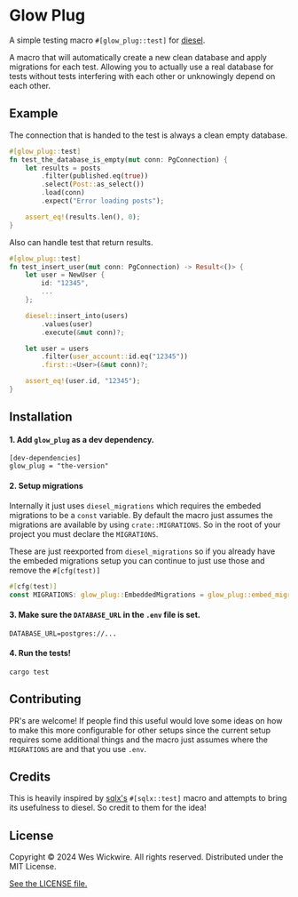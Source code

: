 # Glow Plug
A simple testing macro `#[glow_plug::test]` for [diesel](https://github.com/diesel-rs/diesel).

A macro that will automatically create a new clean database and apply migrations for each test. Allowing you to actually use a real database for tests without tests interfering with each other or unknowingly depend on each other.

## Example
The connection that is handed to the test is always a clean empty database.
```rust
#[glow_plug::test]
fn test_the_database_is_empty(mut conn: PgConnection) {
    let results = posts
        .filter(published.eq(true))
        .select(Post::as_select())
        .load(conn)
        .expect("Error loading posts");

    assert_eq!(results.len(), 0);
}
```

Also can handle test that return results.
```rust
#[glow_plug::test]
fn test_insert_user(mut conn: PgConnection) -> Result<()> {
    let user = NewUser {
        id: "12345",
        ...
    };

    diesel::insert_into(users)
        .values(user)
        .execute(&mut conn)?;

    let user = users
        .filter(user_account::id.eq("12345"))
        .first::<User>(&mut conn)?;

    assert_eq!(user.id, "12345");
}
```

## Installation
#### 1. Add `glow_plug` as a dev dependency.
```
[dev-dependencies]
glow_plug = "the-version"
```
#### 2. Setup migrations 

Internally it just uses `diesel_migrations` which requires the embeded migrations to be a `const` variable. By default the macro just assumes the migrations are available by using `crate::MIGRATIONS`. So in the root of your project you must declare the `MIGRATIONS`.

These are just reexported from `diesel_migrations` so if you already have the embeded migrations setup you can continue to just use those and remove the `#[cfg(test)]`
```rust
#[cfg(test)]
const MIGRATIONS: glow_plug::EmbeddedMigrations = glow_plug::embed_migrations!();
```
#### 3. Make sure the `DATABASE_URL` in the `.env` file is set.
```
DATABASE_URL=postgres://...
```
#### 4. Run the tests!
```
cargo test
```

## Contributing
PR's are welcome! If people find this useful would love some ideas on how to make this more configurable for other setups since the current setup requires some additional things and the macro just assumes where the `MIGRATIONS` are and that you use `.env`.

## Credits
This is heavily inspired by [sqlx's](https://github.com/launchbadge/sqlx) `#[sqlx::test]` macro and attempts to bring its usefulness to diesel. So credit to them for the idea!

## License
Copyright © 2024 Wes Wickwire. All rights reserved. Distributed under the MIT License.

[See the LICENSE file.](./LICENSE)
